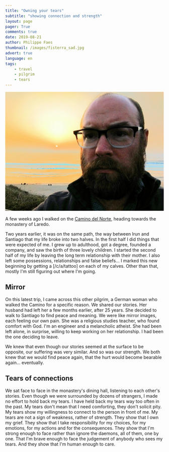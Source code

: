 ```yaml
---
title: "Owning your tears"
subtitle: "showing connection and strength"
layout: page
pager: True
comments: true
date: 2019-08-21
author: Philippe Faes
thumbnail: /images/fisterra_sad.jpg
advert: true
language: en
tags:
    - travel
    - pilgrim
    - tears
---
```



![At Fisterra, being sad](/images/fisterra_sad.jpg) 

A few weeks ago I walked on the [Camino del Norte](https://www.pilgrim.es/en/northern-way/), heading towards the monastery of Laredo. 

Two years earlier, it was on the same path, the way between Irun and Santiago that my life broke into two halves. In the first half I did things that were expected of me. I grew up to adulthood, got a degree, founded a company, and saw the birth of three lovely children.
I started the second half of my life by leaving the long term relationship with their mother. I also left some possessions, relationships and false beliefs... I marked this new beginning by getting a [/c/a/tattoo] on each of my calves. Other than that, mostly I'm still figuring out where I'm going.

## Mirror

On this latest trip, I came across this other pilgrim, a German woman who walked the Camino for a specific reason. We shared our stories. Her husband had left her a few months earlier, after 25 years. She decided to walk to Santiago to find peace and meaning.
We were like mirror images, each feeling our own pain.
She was a religious studies teacher, who found comfort with God. I'm an engineer and a melancholic atheist.
She had been left alone, in surprise, willing to keep working on her relationship. I had been the one deciding to leave.

We knew that even though our stories seemed at the surface to be opposite, our suffering was very similar. And so was our strength. We both knew that we would find peace again, that the hurt would become bearable again... eventually.

## Tears of connections

We sat face to face in the monastery's dining hall, listening to each other's stories. Even though we were surrounded by dozens of strangers, I made no effort to hold back my tears. I have held back my tears way too often in the past. My tears don't mean that I need comforting, they don't solicit pity. My tears show my willingness to connect to the person in front of me. My tears are not a sign of weakness, rather of strength. They show that I own my grief. They show that I take responsibility for my choices, for my emotions, for my actions and for the consequences. They show that I'm strong enough to face rather than ignore the daemons, all of them, one by one. That I'm brave enough to face the judgement of anybody who sees my tears. And they show that I'm human enough to care.
